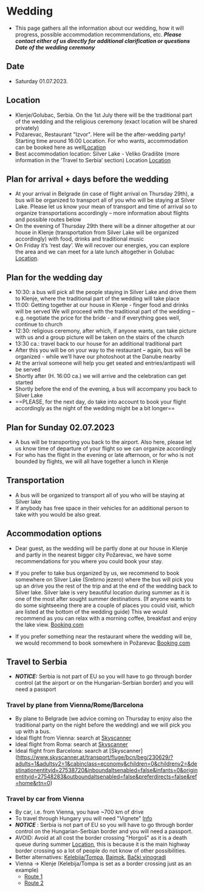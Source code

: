 # Wedding

* This page gathers all the information about our wedding, how it will progress, possible accommodation recommendations, etc.
***Please contact either of us directly for additional clarification or questions
Date of the wedding ceremony***



## Date 
* Saturday 01.07.2023.



## Location
* Klenje/Golubac, Serbia. On the 1st July there will be the traditional part of the wedding and the religious ceremony (exact location will be shared privately)
* Požarevac, Restaurant "Izvor". Here will be the after-wedding party! Starting time around 16:00 Location. For who wants, accommodation can be booked here as well[Location](https://maglit.me/restaurantlocation)
* Best accommodation location: Silver Lake - Veliko Gradište (more information in the ‘Travel to Serbia’ section) Location [Location](https://maglit.me/silverlakevg)

## Plan for arrival + days before the wedding
* At your arrival in Belgrade (in case of flight arrival on Thursday 29th), a bus will be organized to transport all of you who will be staying at Silver Lake. Please let us know your mean of transport and time of arrival so to organize transportations accordingly – more information about flights and possible routes below
* On the evening of Thursday 29th there will be a dinner altogether at our house in Klenje (transportation from Silver Lake will be organized accordingly) with food, drinks and traditional music
* On Friday it’s ‘rest day’. We will recover our energies, you can explore the area and we can meet for a late lunch altogether in Golubac [Location](https://www.openstreetmap.org/#map=17/44.65244/21.63017).

## Plan for the wedding day

*  10:30: a bus will pick all the people staying in Silver Lake and drive them to Klenje, where the traditional part of the wedding will take place
*  11:00: Getting together at our house in Klenje - finger food and drinks will be served
We will proceed with the traditional part of the wedding – e.g. negotiate the price for the bride - and if everything goes well, continue to church
* 12:30: religious ceremony, after which, if anyone wants, can take picture with us and a group picture will be taken on the stairs of the church
*  13:30 ca.: travel back to our house for an additional traditional part
* After this you will be on your way to the restaurant – again, bus will be organized - while we’ll have our photoshoot at the Danube nearby
* At the arrival someone will help you get seated and entries/antipasti will be served
* Shortly after (H. 16:00 ca.) we will arrive and the celebration can get started
* Shortly before the end of the evening, a bus will accompany you back to Silver Lake
* ==PLEASE, for the next day, do take into account to book your flight accordingly as the night of the wedding might be a bit longer==

## Plan for Sunday 02.07.2023

 * A bus will be transporting you back to the airport. Also here, please let us know time of departure of your flight so we can organize accordingly
* For who has the flight in the evening or late afternoon, or for who is not bounded by flights, we will all have together a lunch in Klenje

## Transportation
* A bus will be organized to transport all of you who will be staying at Silver lake
* If anybody has free space in their vehicles for an additional person to take with you would
be also great.



## Accommodation options
* Dear guest, as the wedding will be partly done at our house in Klenje and partly
in the nearest bigger city Požarevac, we have some recommendations for you where you could book your stay.

* If you prefer to take bus organized by us, we recommend to book somewhere on Sliver Lake (Srebrno jezero) 
where the bus will pick you up an drive you the rest of the trip and at the end of the wedding back to
Silver lake. Silver lake is very beautiful location during summer as it is one of the most after sought summer destinations. (If anyone wants to do some sightseeing there are a couple of places you could visit, which are listed at the bottom of the wedding guide) 
This  we would recommend as you can relax with a morning coffee, breakfast and enjoy the lake view.
[Booking com](https://maglit.me/silverlakeaccomodations)

* If you prefer something near the restaurant where the wedding will be, we would recommend to book somewhere in Požarevac
[Booking com](https://maglit.me/pozarevacaccomodations)

## Travel to Serbia


* *__NOTICE:__* Serbia is not part of EU so you will have to go through border control (at the airport or on the Hungarian-Serbian border) and you will need a passport
### Travel by plane from Vienna/Rome/Barcelona
* By plane to Belgrade (we advice coming on Thursday to enjoy also the traditional party on the night before the wedding) and we will pick you up with a bus. 
* Ideal flight from Vienna: search at [Skyscanner](https://www.skyscanner.at/transport/fluge/vie/beg/230629/?adults=1&adultsv2=1&cabinclass=economy&children=0&childrenv2=&destinationentityid=27538720&inboundaltsenabled=false&infants=0&originentityid=27547395&outboundaltsenabled=false&preferdirects=false&ref=home&rtn=0)
* Ideal flight from Roma: search at [Skyscanner](https://www.skyscanner.at/transport/fluge/rome/beg/230629/?adults=1&adultsv2=1&cabinclass=economy&children=0&childrenv2=&inboundaltsenabled=false&infants=0&originentityid=27539793&outboundaltsenabled=false&preferdirects=false&ref=home&rtn=0) 
*  Ideal flight from Barcelona: search at [Skyscanner] (https://www.skyscanner.at/transport/fluge/bcn/beg/230629/?adults=1&adultsv2=1&cabinclass=economy&children=0&childrenv2=&destinationentityid=27538720&inboundaltsenabled=false&infants=0&originentityid=27548283&outboundaltsenabled=false&preferdirects=false&ref=home&rtn=0)

### Travel by car from Vienna
* By car, i.e. from Vienna, you have ~700 km of drive
* To travel through Hungary you will need "Vignete" [Info](https://maglit.me/vigneteinfo) 
* *__NOTICE__* : Serbia is not part of EU so you will have to go through border control on the Hungarian-Serbian border and you will need a passport.
* AVOID: Avoid at all cost the border crossing "Horgoš" as it is a death queue during summer [Location]([Location](https://maglit.me/horgosbordercrossing)), this is because it is the main highway border
crossing so a lot of people do not know of other possibilities.
* Better alternatives: [Kelebija/Tompa](https://maglit.me/kelebijabordercrossing), [Bajmok](https://maglit.me/bajmokbordercrossing), [Bački vinogradi](https://maglit.me/bajmokbordercrossing)
* Vienna -> Klenje  (Kelebija/Tompa is set as a border crossing just as an example)
	* [Route 1](https://maglit.me/routoption1) 
	* [Route 2](https://maglit.me/routeotion2)

